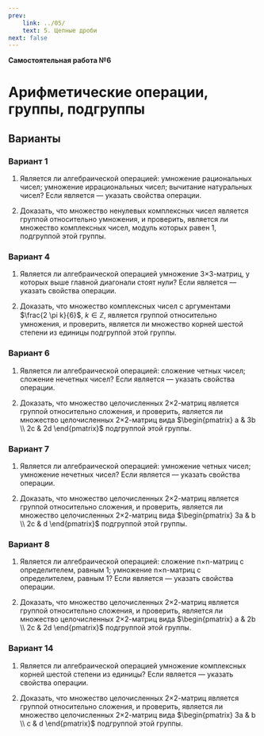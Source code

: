 ```yaml
---
prev:
    link: ../05/
    text: 5. Цепные дроби
next: false
---
```


**Самостоятельная работа №6**

# Арифметические операции, группы, подгруппы

## Варианты

### Вариант 1

1. Является ли алгебраической операцией: умножение рациональных чисел; умножение иррациональных чисел; вычитание натуральных чисел? Если является — указать свойства операции.

2. Доказать, что множество ненулевых комплексных чисел является группой относительно умножения, и проверить, является ли множество комплексных чисел, модуль которых равен 1, подгруппой этой группы.


### Вариант 4

1. Является ли алгебраической операцией умножение 3×3-матриц, у которых выше главной диагонали стоят нули? Если является — указать свойства операции.

2. Доказать, что множество комплексных чисел с аргументами $\frac{2 \pi k}{6}$, $k \in \mathbb{Z}$, является группой относительно умножения, и проверить, является ли множество корней шестой степени из единицы подгруппой этой группы.


### Вариант 6

1. Является ли алгебраической операцией: сложение четных чисел; сложение нечетных чисел? Если является — указать свойства операции.

2. Доказать, что множество целочисленных 2×2-матриц является группой относительно сложения, и проверить, является ли множество целочисленных 2×2-матриц вида $\begin{pmatrix} a & 3b \\ 2c & 2d \end{pmatrix}$ подгруппой этой группы.


### Вариант 7

1. Является ли алгебраической операцией: умножение четных чисел; умножение нечетных чисел? Если является — указать свойства операции.

2. Доказать, что множество целочисленных 2×2-матриц является группой относительно сложения, и проверить, является ли множество целочисленных 2×2-матриц вида $\begin{pmatrix} 3a & b \\ 2c & d \end{pmatrix}$ подгруппой этой группы.


### Вариант 8

1. Является ли алгебраической операцией: сложение n×n-матриц с определителем, равным 1; умножение n×n-матриц с определителем, равным 1? Если является — указать свойства операции.

2. Доказать, что множество целочисленных 2×2-матриц является группой относительно сложения, и проверить, является ли множество целочисленных 2×2-матриц вида $\begin{pmatrix} a & 2b \\ 2c & 2d \end{pmatrix}$ подгруппой этой группы.


### Вариант 14

1. Является ли алгебраической операцией умножение комплексных корней шестой степени из единицы? Если является — указать свойства операции.

2. Доказать, что множество целочисленных 2×2-матриц является группой относительно сложения, и проверить, является ли множество целочисленных 2×2-матриц вида $\begin{pmatrix} 3a & b \\ c & d \end{pmatrix}$ подгруппой этой группы.